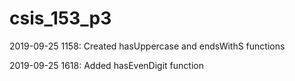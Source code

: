 # csis_153_p3

2019-09-25 1158: Created hasUppercase and endsWithS functions

2019-09-25 1618: Added hasEvenDigit function
